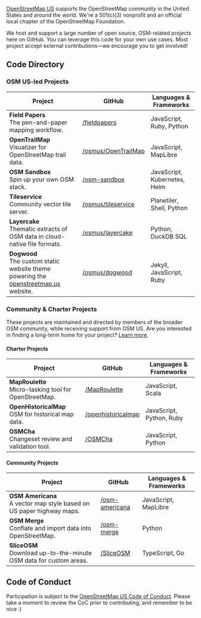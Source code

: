 [OpenStreetMap US](https://openstreetmap.us) supports the OpenStreetMap community in the United States and around the world. We're a 501(c)(3) nonprofit and an official local chapter of the OpenStreetMap Foundation.

We host and support a large number of open source, OSM-related projects here on GitHub. You can leverage this code for your own use cases. Most project accept external contributions—we encourage you to get involved!

## Code Directory

### OSM US-led Projects

| Project | GitHub | Languages & Frameworks |
| --- | --- | --- |
| **Field Papers**<br/>The pen-and-paper mapping workflow. | [/fieldpapers](https://github.com/fieldpapers) | JavaScript, Ruby, Python
| **OpenTrailMap**<br/>Visualizer for OpenStreetMap trail data. | [/osmus/OpenTrailMap](https://github.com/osmus/OpenTrailMap) | JavaScript, MapLibre
| **OSM Sandbox**<br/>Spin up your own OSM stack. | [/osm-sandbox](https://github.com/osm-sandbox) | JavaScript, Kubernetes, Helm
| **Tileservice**<br/>Community vector tile server. | [/osmus/tileservice](https://github.com/osmus/tileservice) | Planetiler, Shell, Python
| **Layercake**<br/>Thematic extracts of OSM data in cloud-native file formats. | [/osmus/layercake](https://github.com/osmus/layercake) | Python, DuckDB SQL
| **Dogwood**<br/>The custom static website theme powering the [openstreetmap.us](https://openstreetmap.us) website. | [/osmus/dogwood](https://github.com/osmus/dogwood) | Jekyll, JavaScript, Ruby

### Community & Charter Projects

These projects are maintained and directed by members of the broader OSM community, while receiving support from OSM US. Are you interested in finding a long-term home for your project? [Learn more](https://openstreetmap.us/our-work/community-charter-projects/).

#### Charter Projects

| Project | GitHub | Languages & Frameworks |
| --- | --- | --- |
| **MapRoulette**<br/>Micro-tasking tool for OpenStreetMap. | [/MapRoulette](https://github.com/MapRoulette) | JavaScript, Scala
| **OpenHistoricalMap**<br/>OSM for historical map data. | [/openhistoricalmap](https://github.com/openhistoricalmap) | JavaScript, Python, Ruby
| **OSMCha**<br/>Changeset review and validation tool. | [/OSMCha](https://github.com/OSMCha) | JavaScript, Python


#### Community Projects

| Project | GitHub | Languages & Frameworks |
| --- | --- | --- |
| **OSM Americana**<br/>A vector map style based on US paper highway maps. | [/osm-americana](https://github.com/osm-americana) | JavaScript, MapLibre
| **OSM Merge**<br/>Conflate and import data into OpenStreetMap. | [/osm-merge](https://github.com/osm-merge) | Python
| **SliceOSM**<br/>Download up-to-the-minute OSM data for custom areas. | [/SliceOSM](https://github.com/SliceOSM) | TypeScript, Go



## Code of Conduct
Participation is subject to the [OpenStreetMap US Code of Conduct](https://wiki.openstreetmap.org/wiki/Foundation/Local_Chapters/United_States/Code_of_Conduct_Committee/OSM_US_Code_of_Conduct). Please take a moment to review the CoC prior to contributing, and remember to be nice :)
